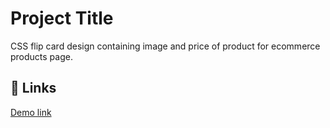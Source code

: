 
# Project Title

CSS flip card design containing image and price of product for ecommerce products page.


## 🔗 Links
[Demo link](https://hsahu615.github.io/css-flip-card-design/)
